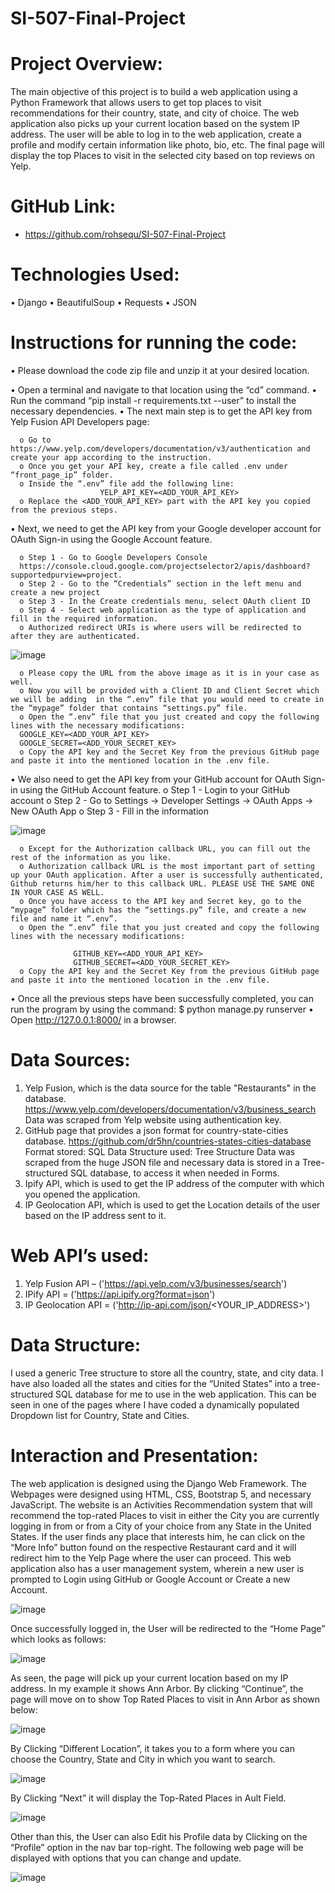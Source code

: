 # SI-507-Final-Project
# Project Overview:
The main objective of this project is to build a web application using a Python Framework that allows users to get top places to visit recommendations for their country, state, and city of choice. The web application also picks up your current location based on the system IP address. The user will be able to log in to the web application, create a profile and modify certain information like photo, bio, etc. The final page will display the top Places to visit in the selected city based on top reviews on Yelp. 

# GitHub Link:
- https://github.com/rohsequ/SI-507-Final-Project 
# Technologies Used:
• Django
• BeautifulSoup
• Requests
• JSON 

# Instructions for running the code:
•	Please download the code zip file and unzip it at your desired location.

•	Open a terminal and navigate to that location using the “cd” command.
•	Run the command “pip install -r requirements.txt --user” to install the necessary dependencies.
•	The next main step is to get the API key from Yelp Fusion API Developers page:

      o	Go to https://www.yelp.com/developers/documentation/v3/authentication and create your app according to the instruction.
      o	Once you get your API key, create a file called .env under “front_page_ip” folder.
      o	Inside the “.env” file add the following line: 
                        YELP_API_KEY=<ADD_YOUR_API_KEY>
      o	Replace the <ADD_YOUR_API_KEY> part with the API key you copied from the previous steps.

•	Next, we need to get the API key from your Google developer account for OAuth Sign-in using the Google Account feature.

      o	Step 1 - Go to Google Developers Console
      https://console.cloud.google.com/projectselector2/apis/dashboard?supportedpurview=project. 
      o	Step 2 - Go to the “Credentials” section in the left menu and create a new project
      o	Step 3 - In the Create credentials menu, select OAuth client ID
      o	Step 4 - Select web application as the type of application and fill in the required information.
      o	Authorized redirect URIs is where users will be redirected to after they are authenticated.

 ![image](https://user-images.githubusercontent.com/81701847/206368260-7860381f-fbd3-4ee4-98e7-1e4933579708.png)

      o	Please copy the URL from the above image as it is in your case as well.
      o	Now you will be provided with a Client ID and Client Secret which we will be adding  in the “.env” file that you would need to create in the “mypage” folder that contains “settings.py” file.
      o	Open the “.env” file that you just created and copy the following lines with the necessary modifications:
      GOOGLE_KEY=<ADD_YOUR_API_KEY>
      GOOGLE_SECRET=<ADD_YOUR_SECRET_KEY>
      o	Copy the API key and the Secret Key from the previous GitHub page and paste it into the mentioned location in the .env file.
•	We also need to get the API key from your GitHub account for OAuth Sign-in using the GitHub Account feature.
      o	Step 1 - Login to your GitHub account
      o	Step 2 - Go to Settings -> Developer Settings -> OAuth Apps -> New OAuth App
      o	Step 3 - Fill in the information 

![image](https://user-images.githubusercontent.com/81701847/206368344-0cf889dd-76d1-4cd5-8260-1e68bff5d647.png)

      o	Except for the Authorization callback URL, you can fill out the rest of the information as you like.
      o	Authorization callback URL is the most important part of setting up your OAuth application. After a user is successfully authenticated, Github returns him/her to this callback URL. PLEASE USE THE SAME ONE IN YOUR CASE AS WELL.
      o	Once you have access to the API key and Secret key, go to the “mypage” folder which has the “settings.py” file, and create a new file and name it “.env”.
      o	Open the “.env” file that you just created and copy the following lines with the necessary modifications:

                  GITHUB_KEY=<ADD_YOUR_API_KEY>
                  GITHUB_SECRET=<ADD_YOUR_SECRET_KEY>
      o	Copy the API key and the Secret Key from the previous GitHub page and paste it into the mentioned location in the .env file.
•	Once all the previous steps have been successfully completed, you can run the program by using the command:
                        $ python manage.py runserver
•	Open http://127.0.0.1:8000/ in a browser.
# Data Sources:
1.	Yelp Fusion, which is the data source for the table "Restaurants" in the database.
https://www.yelp.com/developers/documentation/v3/business_search 
Data was scraped from Yelp website using authentication key.
2.	GitHub page that provides a json format for country-state-cities database.
https://github.com/dr5hn/countries-states-cities-database
   Format stored: SQL
   Data Structure used: Tree Structure
Data was scraped from the huge JSON file and necessary data is stored in a Tree-structured SQL database, to access it when needed in Forms.
3.	Ipify API, which is used to get the IP address of the computer with which you opened the application.
4.	IP Geolocation API, which is used to get the Location details of the user based on the IP address sent to it.
# Web API’s used:
1.	Yelp Fusion API – ('https://api.yelp.com/v3/businesses/search')
2.	IPify API = ('https://api.ipify.org?format=json')
3.	IP Geolocation API = ('http://ip-api.com/json/<YOUR_IP_ADDRESS>')

# Data Structure:
I used a generic Tree structure to store all the country, state, and city data. I have also loaded all the states and cities for the “United States” into a tree-structured SQL database for me to use in the web application. This can be seen in one of the pages where I have coded a dynamically populated Dropdown list for Country, State and Cities. 

# Interaction and Presentation:
The web application is designed using the Django Web Framework. The Webpages were designed using HTML, CSS, Bootstrap 5, and necessary JavaScript. The website is an Activities Recommendation system that will recommend the top-rated Places to visit in either the City you are currently logging in from or from a City of your choice from any State in the United States. If the user finds any place that interests him, he can click on the “More Info” button found on the respective Restaurant card and it will redirect him to the Yelp Page where the user can proceed. 
This web application also has a user management system, wherein a new user is prompted to Login using GitHub or Google Account or Create a new Account. 

![image](https://user-images.githubusercontent.com/81701847/206368385-ba68e036-e1d9-4eff-97ee-7a9e18359fbc.png) 

Once successfully logged in, the User will be redirected to the “Home Page” which looks as follows:
 
![image](https://user-images.githubusercontent.com/81701847/206368418-f89f046b-42a1-488a-88ab-203b6ba0c492.png)

As seen, the page will pick up your current location based on my IP address. In my example it shows Ann Arbor.
By clicking “Continue”, the page will move on to show Top Rated Places to visit in Ann Arbor as shown below:

![image](https://user-images.githubusercontent.com/81701847/206368447-b06c3147-ac44-4003-ab44-0253e88a1d9a.png)

By Clicking “Different Location”, it takes you to a form where you can choose the Country, State and City in which you want to search.

![image](https://user-images.githubusercontent.com/81701847/206368478-983e66e7-496a-4f49-bd43-404266e0ae5e.png)

By Clicking “Next” it will display the Top-Rated Places in Ault Field.

![image](https://user-images.githubusercontent.com/81701847/206368491-9f01c341-ffc6-4f35-a632-7616ede408fe.png)

Other than this, the User can also Edit his Profile data by Clicking on the “Profile” option in the nav bar top-right. The following web page will be displayed with options that you can change and update.
 
![image](https://user-images.githubusercontent.com/81701847/206368503-fc3d6a2e-3b2f-433a-9733-d23916ddadd7.png)

